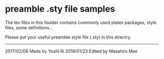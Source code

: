 ﻿# preamble .sty file samples

The tex files in this foulder contains commonly used platex packages, style files, some definitions...

Please put your useful preamble style file (.sty) in this directry.

---
2017/02/06 Made by Yoshi Ri
2018/01/23 Edited by Masahiro Mae
